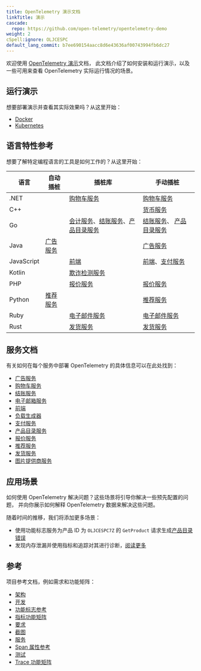 ```yaml
---
title: OpenTelemetry 演示文档
linkTitle: 演示
cascade:
  repo: https://github.com/open-telemetry/opentelemetry-demo
weight: 2
cSpell:ignore: OLJCESPC
default_lang_commit: b7ee690154aacc8d6e43636af00743994fb6dc27
---
```


欢迎使用 [OpenTelemetry 演示](/ecosystem/demo/)文档，
此文档介绍了如何安装和运行演示，以及一些可用来查看 OpenTelemetry 实际运行情况的场景。

## 运行演示

想要部署演示并查看其实际效果吗？从这里开始：

- [Docker](docker-deployment/)
- [Kubernetes](kubernetes-deployment/)

## 语言特性参考

想要了解特定编程语言的工具是如何工作的？从这里开始：

| 语言        | 自动插桩            | 插桩库                 | 手动插桩                              |
| ---------- | ------------------- | -------------------- | ------------------------------------ |
| .NET       |                                                    | [购物车服务](services/cart/)                                                                                                              | [购物车服务](services/cart/)                                                                    |
| C++        |                                                    |                                                                                                                                          | [货币服务](services/currency/)                                                                |
| Go         |                                                    | [会计服务](services/accounting/)、[结账服务](services/checkout/)、[产品目录服务](services/product-catalog/)                                    | [结账服务](services/checkout/)、 [产品目录服务](services/product-catalog/)                      |
| Java       | [广告服务](services/ad/)                            |                                                                                                                                           | [广告服务](services/ad/)                                                                   |
| JavaScript |                                                    | [前端](services/frontend/)                                                                                                                 | [前端](services/frontend/)、[支付服务](services/payment/)                         |
| Kotlin     |                                                    | [欺诈检测服务](services/fraud-detection/)                                                                                                   |                                                                                              |
| PHP        |                                                    | [报价服务](services/quote/)                                                                                                                | [报价服务](services/quote/)                                                             |
| Python     | [推荐服务](services/recommendation/)                |                                                                                                                                          | [推荐服务](services/recommendation/)                                           |
| Ruby       |                                                    | [电子邮件服务](services/email/)                                                                                                            | [电子邮件服务](services/email/)                                                             |
| Rust       |                                                    | [发货服务](services/shipping/)                                                                                                            | [发货服务](services/shipping/)                                                       |

## 服务文档

有关如何在每个服务中部署 OpenTelemetry 的具体信息可以在此处找到：

- [广告服务](services/ad/)
- [购物车服务](services/cart/)
- [结账服务](services/checkout/)
- [电子邮箱服务](services/email/)
- [前端](services/frontend/)
- [负载生成器](services/load-generator/)
- [支付服务](services/payment/)
- [产品目录服务](services/product-catalog/)
- [报价服务](services/quote/)
- [推荐服务](services/recommendation/)
- [发货服务](services/shipping/)
- [图片提供商服务](services/imageprovider/)

## 应用场景

如何使用 OpenTelemetry 解决问题？这些场景将引导你解决一些预先配置的问题，
并向你展示如何解释 OpenTelemetry 数据来解决这些问题。

随着时间的推移，我们将添加更多场景：

- 使用功能标志服务为产品 ID 为 `OLJCESPC7Z` 的 `GetProduct` 请求生成[产品目录错误](feature-flags)
- 发现内存泄漏并使用指标和追踪对其进行诊断，[阅读更多](scenarios/recommendation-cache/)

## 参考

项目参考文档，例如需求和功能矩阵：

- [架构](architecture/)
- [开发](development/)
- [功能标志参考](feature-flags/)
- [指标功能矩阵](telemetry-features/metric-coverage/)
- [要求](./requirements/)
- [截图](screenshots/)
- [服务](services/)
- [Span 属性参考](telemetry-features/manual-span-attributes/)
- [测试](tests/)
- [Trace 功能矩阵](telemetry-features/trace-coverage/)
